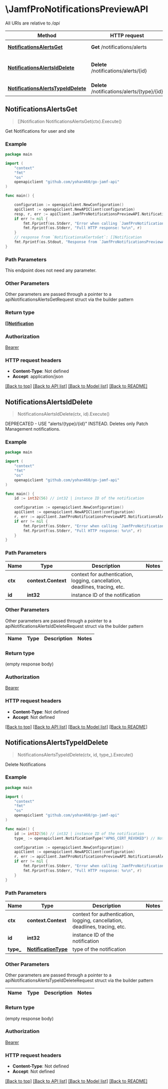 # \JamfProNotificationsPreviewAPI

All URIs are relative to */api*

Method | HTTP request | Description
------------- | ------------- | -------------
[**NotificationsAlertsGet**](JamfProNotificationsPreviewAPI.md#NotificationsAlertsGet) | **Get** /notifications/alerts | Get Notifications for user and site 
[**NotificationsAlertsIdDelete**](JamfProNotificationsPreviewAPI.md#NotificationsAlertsIdDelete) | **Delete** /notifications/alerts/{id} | DEPRECATED - USE \&quot;alerts/{type}/{id}\&quot; INSTEAD. Deletes only Patch Management notifications. 
[**NotificationsAlertsTypeIdDelete**](JamfProNotificationsPreviewAPI.md#NotificationsAlertsTypeIdDelete) | **Delete** /notifications/alerts/{type}/{id} | Delete Notifications 



## NotificationsAlertsGet

> []Notification NotificationsAlertsGet(ctx).Execute()

Get Notifications for user and site 



### Example

```go
package main

import (
    "context"
    "fmt"
    "os"
    openapiclient "github.com/yohan460/go-jamf-api"
)

func main() {

    configuration := openapiclient.NewConfiguration()
    apiClient := openapiclient.NewAPIClient(configuration)
    resp, r, err := apiClient.JamfProNotificationsPreviewAPI.NotificationsAlertsGet(context.Background()).Execute()
    if err != nil {
        fmt.Fprintf(os.Stderr, "Error when calling `JamfProNotificationsPreviewAPI.NotificationsAlertsGet``: %v\n", err)
        fmt.Fprintf(os.Stderr, "Full HTTP response: %v\n", r)
    }
    // response from `NotificationsAlertsGet`: []Notification
    fmt.Fprintf(os.Stdout, "Response from `JamfProNotificationsPreviewAPI.NotificationsAlertsGet`: %v\n", resp)
}
```

### Path Parameters

This endpoint does not need any parameter.

### Other Parameters

Other parameters are passed through a pointer to a apiNotificationsAlertsGetRequest struct via the builder pattern


### Return type

[**[]Notification**](Notification.md)

### Authorization

[Bearer](../README.md#Bearer)

### HTTP request headers

- **Content-Type**: Not defined
- **Accept**: application/json

[[Back to top]](#) [[Back to API list]](../README.md#documentation-for-api-endpoints)
[[Back to Model list]](../README.md#documentation-for-models)
[[Back to README]](../README.md)


## NotificationsAlertsIdDelete

> NotificationsAlertsIdDelete(ctx, id).Execute()

DEPRECATED - USE \"alerts/{type}/{id}\" INSTEAD. Deletes only Patch Management notifications. 



### Example

```go
package main

import (
    "context"
    "fmt"
    "os"
    openapiclient "github.com/yohan460/go-jamf-api"
)

func main() {
    id := int32(56) // int32 | instance ID of the notification

    configuration := openapiclient.NewConfiguration()
    apiClient := openapiclient.NewAPIClient(configuration)
    r, err := apiClient.JamfProNotificationsPreviewAPI.NotificationsAlertsIdDelete(context.Background(), id).Execute()
    if err != nil {
        fmt.Fprintf(os.Stderr, "Error when calling `JamfProNotificationsPreviewAPI.NotificationsAlertsIdDelete``: %v\n", err)
        fmt.Fprintf(os.Stderr, "Full HTTP response: %v\n", r)
    }
}
```

### Path Parameters


Name | Type | Description  | Notes
------------- | ------------- | ------------- | -------------
**ctx** | **context.Context** | context for authentication, logging, cancellation, deadlines, tracing, etc.
**id** | **int32** | instance ID of the notification | 

### Other Parameters

Other parameters are passed through a pointer to a apiNotificationsAlertsIdDeleteRequest struct via the builder pattern


Name | Type | Description  | Notes
------------- | ------------- | ------------- | -------------


### Return type

 (empty response body)

### Authorization

[Bearer](../README.md#Bearer)

### HTTP request headers

- **Content-Type**: Not defined
- **Accept**: Not defined

[[Back to top]](#) [[Back to API list]](../README.md#documentation-for-api-endpoints)
[[Back to Model list]](../README.md#documentation-for-models)
[[Back to README]](../README.md)


## NotificationsAlertsTypeIdDelete

> NotificationsAlertsTypeIdDelete(ctx, id, type_).Execute()

Delete Notifications 



### Example

```go
package main

import (
    "context"
    "fmt"
    "os"
    openapiclient "github.com/yohan460/go-jamf-api"
)

func main() {
    id := int32(56) // int32 | instance ID of the notification
    type_ := openapiclient.NotificationType("APNS_CERT_REVOKED") // NotificationType | type of the notification

    configuration := openapiclient.NewConfiguration()
    apiClient := openapiclient.NewAPIClient(configuration)
    r, err := apiClient.JamfProNotificationsPreviewAPI.NotificationsAlertsTypeIdDelete(context.Background(), id, type_).Execute()
    if err != nil {
        fmt.Fprintf(os.Stderr, "Error when calling `JamfProNotificationsPreviewAPI.NotificationsAlertsTypeIdDelete``: %v\n", err)
        fmt.Fprintf(os.Stderr, "Full HTTP response: %v\n", r)
    }
}
```

### Path Parameters


Name | Type | Description  | Notes
------------- | ------------- | ------------- | -------------
**ctx** | **context.Context** | context for authentication, logging, cancellation, deadlines, tracing, etc.
**id** | **int32** | instance ID of the notification | 
**type_** | [**NotificationType**](.md) | type of the notification | 

### Other Parameters

Other parameters are passed through a pointer to a apiNotificationsAlertsTypeIdDeleteRequest struct via the builder pattern


Name | Type | Description  | Notes
------------- | ------------- | ------------- | -------------



### Return type

 (empty response body)

### Authorization

[Bearer](../README.md#Bearer)

### HTTP request headers

- **Content-Type**: Not defined
- **Accept**: Not defined

[[Back to top]](#) [[Back to API list]](../README.md#documentation-for-api-endpoints)
[[Back to Model list]](../README.md#documentation-for-models)
[[Back to README]](../README.md)

